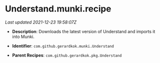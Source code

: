 # Understand.munki.recipe

_Last updated 2021-12-23 19:58:07Z_

- **Description**: Downloads the latest version of Understand and imports it into Munki.

- **Identifier**: `com.github.gerardkok.munki.Understand`

- **Parent Recipes**: `com.github.gerardkok.pkg.Understand`